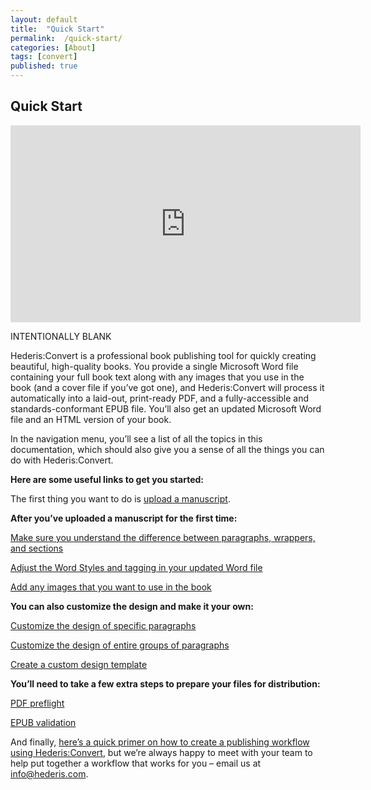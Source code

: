 ```yaml
---
layout: default
title:  "Quick Start"
permalink:  /quick-start/
categories: [About]
tags: [convert]
published: true
---
```


<section data-type="chapter" class="hsecchapter" data-hederis-type="hsecchapter" id="quick-start" data-pi-attrs="id&#xA0;: quick-start; data-tags: convert;" role="doc-chapter" data-tags="convert" data-author-name=" " data-book-title=" " title="Quick Start"><h1 data-hederis-type="hblkchaptitle" class="hblkchaptitle" id="pgfmhuaCl">Quick Start</h1><iframe width="560" height="315" src="https://www.youtube.com/embed/vyuVLK4JIkg" frameborder="0" allow="accelerometer;" autoplay="" encrypted-media="" gyroscope="" picture-in-picture="" allowfullscreen="" id="pewOx4QNN"></iframe><p data-embedded-html="true" id="p77XD9LlK">INTENTIONALLY BLANK</p><p class="hblkp" data-hederis-type="hblkp" id="pfEwKTrN6">Hederis:Convert is a professional book publishing tool for quickly creating beautiful, high-quality books. You provide a single Microsoft Word file containing your full book text along with any images that you use in the book (and a cover file if you&#8217;ve got one), and Hederis:Convert will process it automatically into a laid-out, print-ready PDF, and a fully-accessible and standards-conformant EPUB file. You&#8217;ll also get an updated Microsoft Word file and an HTML version of your book.</p><p class="hblkp" data-hederis-type="hblkp" id="pYinixCtj">In the navigation menu, you&#8217;ll see a list of all the topics in this documentation, which should also give you a sense of all the things you can do with Hederis:Convert.</p><p class="hblkp" data-hederis-type="hblkp" id="pvbnZUGVK"><strong class="hspanstrong" data-hederis-type="hspanstrong" id="pGtB7cIRU">Here are some useful links to get you started:</strong></p><p class="hblkp" data-hederis-type="hblkp" id="pddfJGhrS">The first thing you want to do is <a href="{% post_url 2020-07-28-09-UploadaManuscript %}" data-hederis-type="hspana" id="p72b6K9Dc"><span class="Hyperlink" data-hederis-type="hspnspan" id="przEbWrzD">upload a manuscript</span></a>.</p><p class="hblkp" data-hederis-type="hblkp" id="pIgC8Rn4H"><strong class="hspanstrong" data-hederis-type="hspanstrong" id="pLhoZf4vL">After you&#8217;ve uploaded a manuscript for the first time:</strong></p><p class="hblkp" data-hederis-type="hblkp" id="ppnufgm0I"><a href="{% post_url 2020-07-28-11-ParagraphsWrappersSectionsandInlines %}" data-hederis-type="hspana" id="pw83PHwyZ"><span class="Hyperlink" data-hederis-type="hspnspan" id="pV9i1BJGk">Make sure you understand the difference between paragraphs, wrappers, and sections</span></a></p><p class="hblkp" data-hederis-type="hblkp" id="pczxzDZK2"><a href="{% post_url 2020-07-28-13-WorkingwithMicrosoftWord %}" data-hederis-type="hspana" id="pDKyjVnfb"><span class="Hyperlink" data-hederis-type="hspnspan" id="pPUerpbVj">Adjust the Word Styles and tagging in your updated Word file</span></a></p><p class="hblkp" data-hederis-type="hblkp" id="pXoVLMzBE"><a href="{% post_url 2020-07-28-48-AddanimageinWord %}" data-hederis-type="hspana" id="pU4lNS2zY"><span class="Hyperlink" data-hederis-type="hspnspan" id="pSalFZzpV">Add any images that you want to use in the book</span></a></p><p class="hblkp" data-hederis-type="hblkp" id="pgP2wD5FT"><strong class="hspanstrong" data-hederis-type="hspanstrong" id="pOdLIDo8v">You can also customize the design and make it your own:</strong></p><p class="hblkp" data-hederis-type="hblkp" id="pf403rtp7"><a href="{% post_url 2020-07-28-37-Customizethedesignofspecificparagraphswrappersorsections %}" data-hederis-type="hspana" id="pjxHry9uV"><span class="Hyperlink" data-hederis-type="hspnspan" id="prvt8B9fh">Customize the design of specific paragraphs</span></a></p><p class="hblkp" data-hederis-type="hblkp" id="p1p7ustXo"><a href="{% post_url 2020-07-28-38-Customizethedesignofanentiregroupofparagraphswrappersorsections %}" data-hederis-type="hspana" id="pVdOCacPV"><span class="Hyperlink" data-hederis-type="hspnspan" id="pPHD0kjwD">Customize the design of entire groups of paragraphs</span></a></p><p class="hblkp" data-hederis-type="hblkp" id="pTUoDXv3v"><a href="{% post_url 2020-07-28-40-Uploadacustomdesigntemplate %}" data-hederis-type="hspana" id="pqbKcR7mC"><span class="Hyperlink" data-hederis-type="hspnspan" id="ptEqhPT8R">Create a custom design template</span></a></p><p class="hblkp" data-hederis-type="hblkp" id="pnZgZVm7E"><strong class="hspanstrong" data-hederis-type="hspanstrong" id="p40HeZjDe">You&#8217;ll need to take a few extra steps to prepare your files for distribution:</strong></p><p class="hblkp" data-hederis-type="hblkp" id="pStdLWLf0"><a href="{% post_url 2020-07-28-55-PDFpreflightandprepress %}" data-hederis-type="hspana" id="pLcVfhaB7"><span class="Hyperlink" data-hederis-type="hspnspan" id="pmNe5H3ji">PDF preflight</span></a></p><p class="hblkp" data-hederis-type="hblkp" id="pLkwBtp6T"><a href="{% post_url 2020-07-28-56-EPUBValidation %}" data-hederis-type="hspana" id="pv5yFK6PS"><span class="Hyperlink" data-hederis-type="hspnspan" id="pk8UoaEWS">EPUB validation</span></a></p><p class="hblkp" data-hederis-type="hblkp" id="pWUa4nA2Y">And finally, <a href="{% post_url 2020-07-28-04-Overview %}" data-hederis-type="hspana" id="pvxKcVWeC"><span class="Hyperlink" data-hederis-type="hspnspan" id="p9gbIEL2G">here&#8217;s a quick primer on how to create a publishing workflow using Hederis:Convert</span></a>, but we&#8217;re always happy to meet with your team to help put together a workflow that works for you &#8211; email us at <a href="mailto:info@hederis.com" data-hederis-type="hspana" id="pMCR1QqCm"><span class="Hyperlink" data-hederis-type="hspnspan" id="pySIMBIkX">info@hederis.com</span></a>. </p></section>